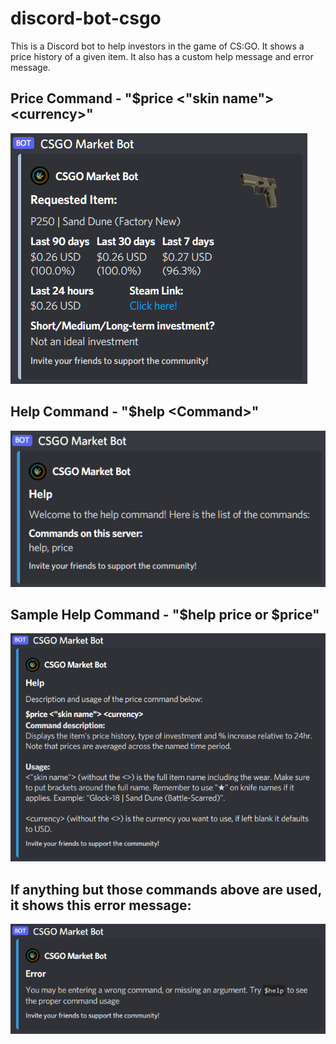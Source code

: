# discord-bot-csgo
This is a Discord bot to help investors in the game of CS:GO. It shows a price history of a given item. It also has a custom help message and error message.

## Price Command - "$price <"skin name"> \<currency>" <br />
![Price Message](https://raw.githubusercontent.com/RyanRepositories/discord-bot-csgo/main/pictures/price_command.PNG)

## Help Command - "$help \<Command>" <br />
![Help Message](https://raw.githubusercontent.com/RyanRepositories/discord-bot-csgo/main/pictures/help.PNG)

## Sample Help Command - "$help price or $price" <br />
![Price-Help Message](https://raw.githubusercontent.com/RyanRepositories/discord-bot-csgo/main/pictures/price_help.PNG)

## If anything but those commands above are used, it shows this error message: <br />
![Error Message](https://raw.githubusercontent.com/RyanRepositories/discord-bot-csgo/main/pictures/error.PNG)
